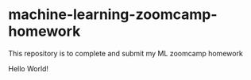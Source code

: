 # machine-learning-zoomcamp-homework
This repository is to complete and submit my ML zoomcamp homework

Hello World!

